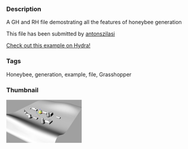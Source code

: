 ### Description 
A GH and RH file demostrating all the features of honeybee generation

This file has been submitted by [antonszilasi](https://github.com/antonszilasi)

[Check out this example on Hydra!](http://hydrashare.github.io/hydra/viewer?owner=antonszilasi&fork=hydra&id=Honeybee_generation_example_file)
### Tags 
Honeybee, generation, example, file, Grasshopper
### Thumbnail 
![Screenshot](https://raw.githubusercontent.com/antonszilasi/hydra/master/Honeybee_generation_example_file/thumbnail.png)
